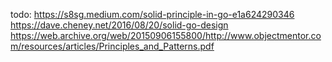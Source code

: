 
todo:
https://s8sg.medium.com/solid-principle-in-go-e1a624290346
https://dave.cheney.net/2016/08/20/solid-go-design
https://web.archive.org/web/20150906155800/http://www.objectmentor.com/resources/articles/Principles_and_Patterns.pdf